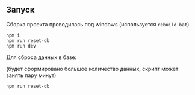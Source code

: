 ## Запуск
Сборка проекта проводилась под windows (используется `rebuild.bat`)
```
npm i
npm run reset-db
npm run dev
```

Для сброса данных в базе:

(будет сформировано большое количество данных, скрипт может занять пару минут)
```
npm run reset-db
```
